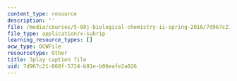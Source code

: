 ```yaml
---
content_type: resource
description: ''
file: /media/courses/5-08j-biological-chemistry-ii-spring-2016/7d967c21068f5724b81eb06eafe2a026_0dJS3YUxeXI.vtt
file_type: application/x-subrip
learning_resource_types: []
ocw_type: OCWFile
resourcetype: Other
title: 3play caption file
uid: 7d967c21-068f-5724-b81e-b06eafe2a026
---
```

